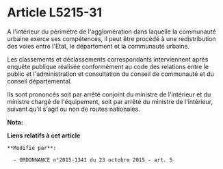 # Article L5215-31

A l'intérieur du périmètre de l'agglomération dans laquelle la communauté urbaine exerce ses compétences, il peut être
procédé à une redistribution des voies entre l'Etat, le département et la communauté urbaine. 

Les classements et déclassements correspondants interviennent après enquête publique réalisée conformément au code des
relations entre le public et l'administration et consultation du conseil de communauté et du conseil départemental. 

Ils sont prononcés soit par arrêté conjoint du ministre de l'intérieur et du ministre chargé de l'équipement, soit par arrêté
du ministre de l'intérieur, suivant qu'il s'agit ou non de routes nationales.

**Nota:**



**Liens relatifs à cet article**

	**Modifié par**:

	  - ORDONNANCE n°2015-1341 du 23 octobre 2015 - art. 5
